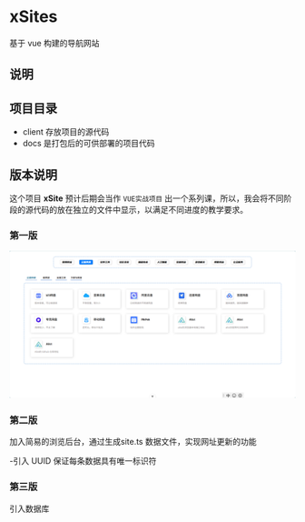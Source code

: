 # xSites
基于 vue 构建的导航网站

## 说明

## 项目目录

- client 存放项目的源代码
- docs 是打包后的可供部署的项目代码

## 版本说明

这个项目 **xSite** 预计后期会当作 `VUE实战项目` 出一个系列课，所以，我会将不同阶段的源代码的放在独立的文件中显示，以满足不同进度的教学要求。

### 第一版

![alt](https://raw.githubusercontent.com/hengqianfan/xSites/refs/heads/main/client/public/history/version1.png)


### 第二版

加入简易的浏览后台，通过生成site.ts 数据文件，实现网址更新的功能

-引入 UUID 保证每条数据具有唯一标识符

### 第三版

引入数据库